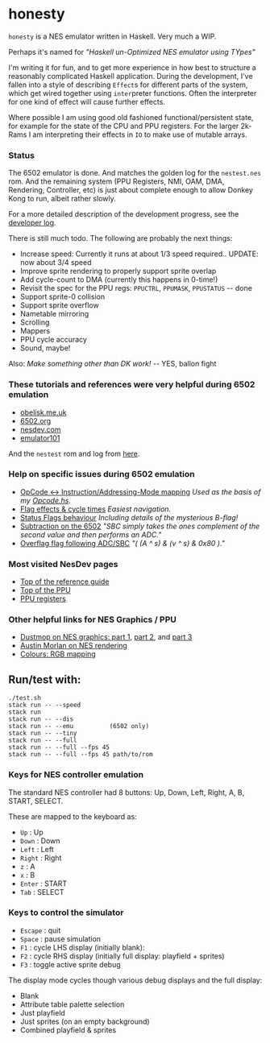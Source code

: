 # honesty

`honesty` is a NES emulator written in Haskell. Very much a WIP.

Perhaps it's named for _"Haskell un-Optimized NES emulator using TYpes"_


I'm writing it for fun, and to get more experience in how best to structure a reasonably complicated Haskell application.
During the development, I've fallen into a style of describing `Effect`s for different parts of the system, which get wired together using `inter`preter functions. Often the interpreter for one kind of effect will cause further effects.

Where possible I am using good old fashioned functional/persistent state, for example for the state of the CPU and PPU registers. For the larger 2k-Rams I am interpreting their effects in `IO` to make use of mutable arrays.

### Status

The 6502 emulator is done. And matches the golden log for the `nestest.nes` rom. And the remaining system (PPU Registers, NMI, OAM, DMA, Rendering, Controller, etc) is just about complete enough to allow Donkey Kong to run, albeit rather slowly.

For a more detailed description of the development progress, see the [developer log](diary.md).

There is still much todo. The following are probably the next things:

- Increase speed: Currently it runs at about 1/3 speed required.. UPDATE: now about 3/4 speed
- Improve sprite rendering to properly support sprite overlap
- Add cycle-count to DMA (currently this happens in 0-time!)
- Revisit the spec for the PPU regs: `PPUCTRL`, `PPUMASK`, `PPUSTATUS` -- done
- Support sprite-0 collision
- Support sprite overflow
- Nametable mirroring
- Scrolling
- Mappers
- PPU cycle accuracy
- Sound, maybe!

Also: _Make something other than DK work!_ -- YES, ballon fight


### These tutorials and references were very helpful during 6502 emulation

- [obelisk.me.uk](http://www.obelisk.me.uk/6502/index.html)
- [6502.org](http://www.6502.org/tutorials/6502opcodes.html)
- [nesdev.com](https://wiki.nesdev.com/w/index.php/CPU)
- [emulator101](http://www.emulator101.com)

And the `nestest` rom and log from
[here](https://wiki.nesdev.com/w/index.php/Emulator_tests).

### Help on specific issues during 6502 emulation

- [OpCode <-> Instruction/Addressing-Mode mapping](http://www.emulator101.com/reference/6502-reference.html)
*Used as the basis of my [Opcode.hs](/src/Honesty/Six502/OpCode.hs).*
- [Flag effects & cycle times](http://www.obelisk.me.uk/6502/reference.html)
*Easiest navigation.*
- [Status Flags behaviour](https://wiki.nesdev.com/w/index.php/Status_flags)
*Including details of the mysterious B-flag!*
- [Subtraction on the 6502](http://www.righto.com/2012/12/the-6502-overflow-flag-explained.html)
*"SBC simply takes the ones complement of the second value and then performs an ADC."*
- [Overflag flag following ADC/SBC](http://forums.nesdev.com/viewtopic.php?t=6331)
*"( (A ^ s) & (v ^ s) & 0x80 )."*


### Most visited NesDev pages

- [Top of the reference guide](http://wiki.nesdev.com/w/index.php/NES_reference_guide)
- [Top of the PPU](http://wiki.nesdev.com/w/index.php/PPU)
- [PPU registers](http://wiki.nesdev.com/w/index.php/PPU_registers)


### Other helpful links for NES Graphics / PPU
- [Dustmop on NES graphics: part 1](http://www.dustmop.io/blog/2015/04/28/nes-graphics-part-1/#chr-encoding),
[part 2](http://www.dustmop.io/blog/2015/06/08/nes-graphics-part-2), and
[part 3](http://www.dustmop.io/blog/2015/12/18/nes-graphics-part-3)
- [Austin Morlan on NES rendering](https://austinmorlan.com/posts/nes_rendering_overview/)
- [Colours: RGB mapping](http://www.thealmightyguru.com/Games/Hacking/Wiki/index.php/NES_Palette)



## Run/test with:

    ./test.sh
    stack run -- --speed
    stack run
    stack run -- --dis
    stack run -- --emu          (6502 only)
    stack run -- --tiny
    stack run -- --full
    stack run -- --full --fps 45
    stack run -- --full --fps 45 path/to/rom


### Keys for NES controller emulation

The standard NES controller had 8 buttons: Up, Down, Left, Right, A, B, START, SELECT.

These are mapped to the keyboard as:

- `Up` : Up
- `Down` : Down
- `Left` : Left
- `Right` : Right
- `z` : A
- `x` : B
- `Enter` : START
- `Tab` : SELECT


### Keys to control the simulator

- `Escape` : quit
- `Space` : pause simulation
- `F1` : cycle LHS display (initially blank):
- `F2` : cycle RHS display (initially full display: playfield + sprites)
- `F3` : toggle active sprite debug

The display mode cycles though various debug displays and the full display:

- Blank
- Attribute table palette selection
- Just playfield
- Just sprites (on an empty background)
- Combined playfield & sprites
